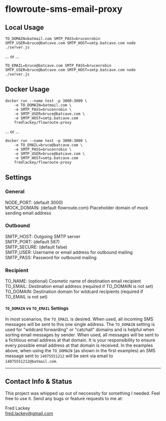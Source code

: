 # flowroute-sms-email-proxy  

## Local Usage  

    TO_DOMAIN=batmail.com SMTP_PASS=brucenrobin SMTP_USER=bruce@batcave.com SMTP_HOST=smtp.batcave.com node ./server.js

... or ...

    TO_EMAIL=bruce@batcave.com SMTP_PASS=brucenrobin SMTP_USER=bruce@batcave.com SMTP_HOST=smtp.batcave.com node ./server.js

## Docker Usage  

    docker run --name test -p 3000:3000 \
        -e TO_DOMAIN=batmail.com \
        -e SMTP_PASS=brucenrobin \
        -e SMTP_USER=bruce@batcave.com \
        -e SMTP_HOST=smtp.batcave.com 
        fredlackey/flowroute-proxy  

... or ...  

    docker run --name test -p 3000:3000 \
        -e TO_EMAIL=bruce@batcave.com \
        -e SMTP_PASS=brucenrobin \
        -e SMTP_USER=bruce@batcave.com \
        -e SMTP_HOST=smtp.batcave.com 
        fredlackey/flowroute-proxy  

## Settings  

### General  
NODE_PORT: (default 3000)  
MOCK_DOMAIN: (default flowroute.com) Placeholder domain of mock sending email address  

### Outbound  
SMTP_HOST: Outgoing SMTP server  
SMTP_PORT: (default 587)  
SMTP_SECURE: (default false)  
SMTP_USER: Username or email address for outbound mailing  
SMTP_PASS: Password for outbound mailing  

### Recipient  
TO_NAME: (optional) Cosmetic name of destination email recipient  
TO_EMAIL: Destination email address (required if TO_DOMAIN is not set)  
TO_DOMAIN: Destination domain for wildcard recipients (required if TO_EMAIL is not set)  

#### `TO_DOMAIN` vs `TO_EMAIL` Settings  
In most scenarios, the `TO_EMAIL` is desired.  When used, all incoming SMS messages will be sent to this one single address.  The `TO_DOMAIN` setting is used for "wildcard forwarding" or "catchall" domains and is helpful when sorting email messages by sender.  When used, all messages will be sent to a fictitious email address at that domain.  It is your responsibility to ensure every possible email address at that domain is received.  In the examples above, when using the `TO_DOMAIN` (as shown in the first examples) an SMS message sent to `14075551212` will be sent via email to `14075551212@batmail.com`.  

---  

## Contact Info & Status  

This project was whipped up out of neccessity for something I needed.  Feel free to use it.  Send any bugs or feature requests to me at:  

Fred Lackey  
fred.lackey@gmail.com  



